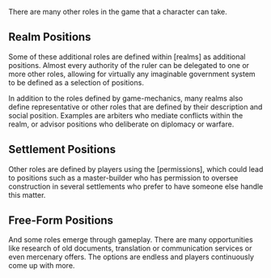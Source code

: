 There are many other roles in the game that a character can take.


Realm Positions
---------------
Some of these additional roles are defined within [realms] as additional positions. Almost every authority of the ruler can be delegated to one or more other roles, allowing for virtually any imaginable government system to be defined as a selection of positions.

In addition to the roles defined by game-mechanics, many realms also define representative or other roles that are defined by their description and social position. Examples are arbiters who mediate conflicts within the realm, or advisor positions who deliberate on diplomacy or warfare.


Settlement Positions
--------------------
Other roles are defined by players using the [permissions], which could lead to positions such as a master-builder who has permission to oversee construction in several settlements who prefer to have someone else handle this matter.


Free-Form Positions
-------------------
And some roles emerge through gameplay. There are many opportunities like research of old documents, translation or communication services or even mercenary offers. The options are endless and players continuously come up with more.

